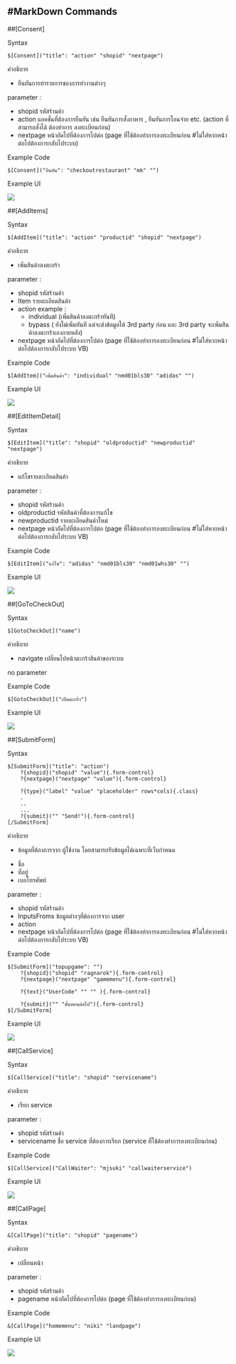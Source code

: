 #MarkDown Commands
---

##[Consent]

Syntax
    
```
$[Consent]("title": "action" "shopid" "nextpage")
```

คำอธิบาย
- ยืนยันการทำรายการของการทำงานต่างๆ

parameter	:
- shopid รหัสร้านค้า
- action แอคชั่นที่ต้องการยืนยัน เช่น ยืนยันการสั่งอาหาร , ยืนยันการโอนจ่าย etc. (action ที่สามารถสั่งได้ ต้องทำการ ลงทะเบียนก่อน)
- nextpage หน้าถัดไปที่ต้องการไปต่อ (page ที่ใช้ต้องทำการลงทะเบียนก่อน #ไม่ใส่หากหน้าต่อไปต้องการกลับไประบบ)


Example Code
```
$[Consent]("ยืนยัน": "checkoutrestaurant" "mk" "")
```

Example UI

![](/assets/consent.jpg)

##[AddItems]

Syntax
    
```
$[AddItem]("title": "action" "productid" "shopid" "nextpage")
```


คำอธิบาย
- เพิ่มสินค้าลงตะกร้า

parameter :
- shopid รหัสร้านค้า
- Item รายละเอียดสินค้า
- action example : 
    - individual (เพิ่มสินค้าลงตะกร้าทันที) 
    - bypass ( ยังไม่เพิ่มทันที แต่จะส่งข้อมูลให้ 3rd party ก่อน และ 3rd party จะเพิ่มสินค้าลงตะกร้าเองภายหลัง)
- nextpage หน้าถัดไปที่ต้องการไปต่อ (page ที่ใช้ต้องทำการลงทะเบียนก่อน #ไม่ใส่หากหน้าต่อไปต้องการกลับไประบบ VB)

Example Code
```
$[AddItem]("เพิ่มสินค้า": "individual" "nmd01bls30" "adidas" "")
```

Example UI

![](/assets/0304_GoToCheckoutAddProduct.png)

##[EditItemDetail]   

Syntax
    
```
$[EditItem]("title": "shopid" "oldproductid" "newproductid" "nextpage")
```

คำอธิบาย
- แก้ไขรายละเอียดสินค้า

parameter :
- shopid รหัสร้านค้า
- oldproductid รหัสสินค้าที่ต้องการแก้ไข
- newproductid รายละเอียดสินค้าใหม่
- nextpage หน้าถัดไปที่ต้องการไปต่อ (page ที่ใช้ต้องทำการลงทะเบียนก่อน #ไม่ใส่หากหน้าต่อไปต้องการกลับไประบบ VB)

Example Code

```
$[EditItem]("แก้ไข": "adidas" "nmd01bls30" "nmd01whs30" "")
```

Example UI

![](/assets/05_EditProduct.png)

##[GoToCheckOut] 	

Syntax
    
```
$[GotoCheckOut]("name")
```


คำอธิบาย
- navigate เปลี่ยนไปหน้าตะกร้าสินค้าของระบบ

no parameter

Example Code
```
$[GotoCheckOut]("เปิดตะกร้า")
```


Example UI

![](/assets/_GoToCheckoutt.png)

##[SubmitForm] 	

Syntax
```
$[SubmitForm]("title": "action")
    ?{shopid}("shopid" "value"){.form-control}
    ?{nextpage}("nextpage" "value"){.form-control}
    
    ?{type}("label" "value" "placeholder" rows*cols){.class}
    .
    ..
    ...
    ?{submit}("" "Send!"){.form-control}
[/SubmitForm]
```

คำอธิบาย
- ข้อมูลที่ต้องการจาก ผู้ใช้งาน โดยสามารถรับข้อมูลได้เฉพาะที่เว็บกำหนด
* ชื่อ
* ที่อยู่
* เบอโทรศัพท์

parameter :
- shopid รหัสร้านค้า
- InputsFroms ข้อมูลต่างๆที่ต้องการจาก user
- action
- nextpage หน้าถัดไปที่ต้องการไปต่อ (page ที่ใช้ต้องทำการลงทะเบียนก่อน #ไม่ใส่หากหน้าต่อไปต้องการกลับไประบบ VB)

Example Code
```
$[SubmitForm]("topupgame": "")
    ?{shopid}("shopid" "ragnarok"){.form-control}
    ?{nextpage}("nextpage" "gamemenu"){.form-control}
    
    ?{text}("UserCode" "" "" ){.form-control}
    
    ?{submit}("" "ขั้นตอนต่อไป"){.form-control}
$[/SubmitForm]
```



Example UI

![](/assets/06_RequestAddress.png)

##[CallService] 

Syntax
```
$[CallService]("title": "shopid" "servicename")
```
คำอธิบาย
- เรียก service

parameter :
- shopid รหัสร้านค้า
- servicename ชื่อ service ที่ต้องการเรียก (service ที่ใช้ต้องทำการลงทะเบียนก่อน)

Example Code
```
$[CallService]("CallWaiter": "mjsuki" "callwaiterservice")
```

Example UI

![](/assets/01_CallStaff.png)

##[CallPage] 

Syntax
```
&[CallPage]("title": "shopid" "pagename")
```

คำอธิบาย
- เปลี่ยนหน้า

parameter :
- shopid รหัสร้านค้า
- pagename หน้าถัดไปที่ต้องการไปต่อ (page ที่ใช้ต้องทำการลงทะเบียนก่อน)

Example Code
```
&[CallPage]("homemenu": "niki" "landpage")
```

Example UI

![](/assets/02_ChangePage.png)